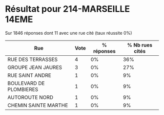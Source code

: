 # Résultat pour 214-MARSEILLE 14EME

Sur 1846 réponses dont 11 avec une rue cité (taux réussite 0%)

| Rue | Vote | % réponses | % Nb rues cités|
|-----|------|------------|----------------|
| RUE DES TERRASSES | 4 | 0% | 36%|
| GROUPE JEAN JAURES | 3 | 0% | 27%|
| RUE SAINT ANDRE | 1 | 0% | 9%|
| BOULEVARD DE PLOMBIERES | 1 | 0% | 9%|
| AUTOROUTE NORD | 1 | 0% | 9%|
| CHEMIN SAINTE MARTHE | 1 | 0% | 9%|
